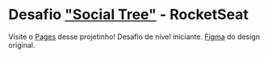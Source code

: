 # Desafio ["Social Tree"](https://app.rocketseat.com.br/discover/challenges/social-tree) - RocketSeat
Visite o [Pages](https://andrealvescorreia.github.io/desafio-rocketseat-social-tree/) desse projetinho!
Desafio de nível iniciante.
[Figma](https://www.figma.com/file/yi1ycIyAW8QiGiX9bMFHkU/DD-%2F-Social-links/duplicate) do design original.
